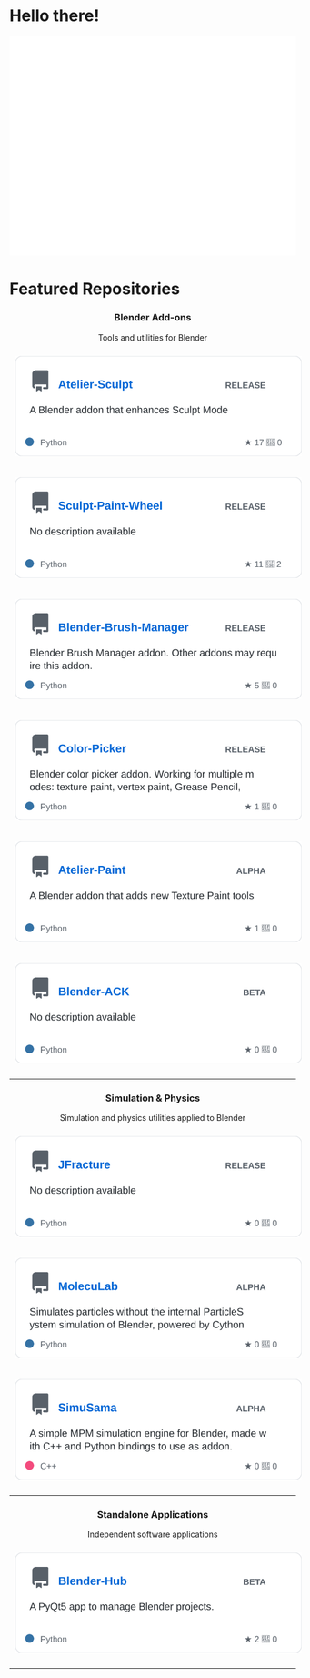 # Hello there!

<picture>
  <img src="/github-metrics.svg" alt="Metrics">
</picture>

# Featured Repositories

<div id="repo-cards" align="center">

### Blender Add-ons

Tools and utilities for Blender

<a href="https://github.com/jfranmatheu/Atelier-Sculpt" target="_blank"><img src="repo-cards/Atelier-Sculpt-card.svg" alt="Atelier-Sculpt" style="margin: 10px"></a>

<a href="https://github.com/jfranmatheu/Sculpt-Paint-Wheel" target="_blank"><img src="repo-cards/Sculpt-Paint-Wheel-card.svg" alt="Sculpt-Paint-Wheel" style="margin: 10px"></a>

<a href="https://github.com/jfranmatheu/Blender-Brush-Manager" target="_blank"><img src="repo-cards/Blender-Brush-Manager-card.svg" alt="Blender-Brush-Manager" style="margin: 10px"></a>

<a href="https://github.com/jfranmatheu/Color-Picker" target="_blank"><img src="repo-cards/Color-Picker-card.svg" alt="Color-Picker" style="margin: 10px"></a>

<a href="https://github.com/jfranmatheu/Atelier-Paint" target="_blank"><img src="repo-cards/Atelier-Paint-card.svg" alt="Atelier-Paint" style="margin: 10px"></a>

<a href="https://github.com/jfranmatheu/Blender-ACK" target="_blank"><img src="repo-cards/Blender-ACK-card.svg" alt="Blender-ACK" style="margin: 10px"></a>

---

### Simulation & Physics

Simulation and physics utilities applied to Blender

<a href="https://github.com/jfranmatheu/JFracture" target="_blank"><img src="repo-cards/JFracture-card.svg" alt="JFracture" style="margin: 10px"></a>

<a href="https://github.com/jfranmatheu/MolecuLab" target="_blank"><img src="repo-cards/MolecuLab-card.svg" alt="MolecuLab" style="margin: 10px"></a>

<a href="https://github.com/jfranmatheu/SimuSama" target="_blank"><img src="repo-cards/SimuSama-card.svg" alt="SimuSama" style="margin: 10px"></a>

---

### Standalone Applications

Independent software applications

<a href="https://github.com/jfranmatheu/Blender-Hub" target="_blank"><img src="repo-cards/Blender-Hub-card.svg" alt="Blender-Hub" style="margin: 10px"></a>

---

</div>

